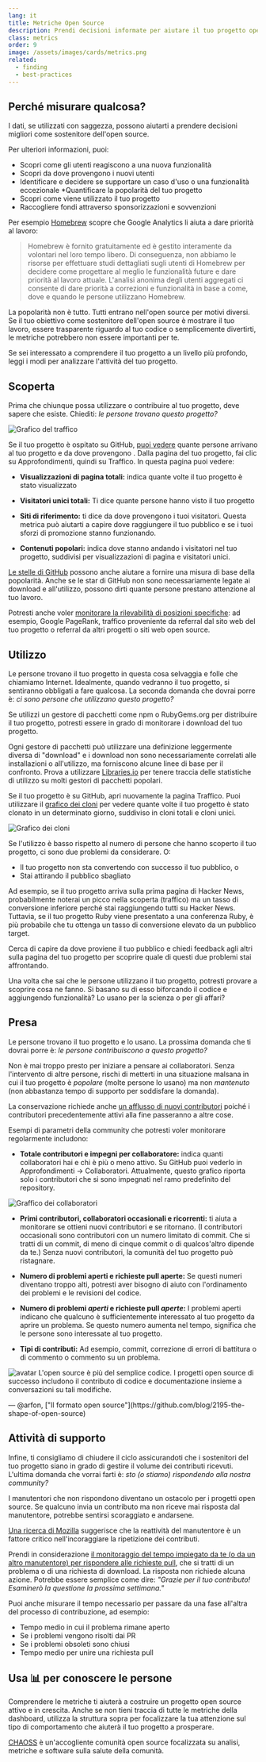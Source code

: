 ```yaml
---
lang: it
title: Metriche Open Source
description: Prendi decisioni informate per aiutare il tuo progetto open source a prosperare misurando e monitorandone il successo.
class: metrics
order: 9
image: /assets/images/cards/metrics.png
related:
  - finding
  - best-practices
---
```


## Perché misurare qualcosa?

I dati, se utilizzati con saggezza, possono aiutarti a prendere decisioni migliori come sostenitore dell'open source.

Per ulteriori informazioni, puoi:

* Scopri come gli utenti reagiscono a una nuova funzionalità
* Scopri da dove provengono i nuovi utenti
* Identificare e decidere se supportare un caso d'uso o una funzionalità eccezionale
*Quantificare la popolarità del tuo progetto
* Scopri come viene utilizzato il tuo progetto
* Raccogliere fondi attraverso sponsorizzazioni e sovvenzioni

Per esempio [Homebrew](https://github.com/Homebrew/brew/blob/bbed7246bc5c5b7acb8c1d427d10b43e090dfd39/docs/Analytics.md) scopre che Google Analytics li aiuta a dare priorità al lavoro:

> Homebrew è fornito gratuitamente ed è gestito interamente da volontari nel loro tempo libero. Di conseguenza, non abbiamo le risorse per effettuare studi dettagliati sugli utenti di Homebrew per decidere come progettare al meglio le funzionalità future e dare priorità al lavoro attuale. L'analisi anonima degli utenti aggregati ci consente di dare priorità a correzioni e funzionalità in base a come, dove e quando le persone utilizzano Homebrew.

La popolarità non è tutto. Tutti entrano nell'open source per motivi diversi. Se il tuo obiettivo come sostenitore dell'open source è mostrare il tuo lavoro, essere trasparente riguardo al tuo codice o semplicemente divertirti, le metriche potrebbero non essere importanti per te.

Se sei interessato a comprendere il tuo progetto a un livello più profondo, leggi i modi per analizzare l'attività del tuo progetto.

## Scoperta

Prima che chiunque possa utilizzare o contribuire al tuo progetto, deve sapere che esiste. Chiediti: _le persone trovano questo progetto?_

![Grafico del traffico](/assets/images/metrics/repo_traffic_graphs_tooltip.png)

Se il tuo progetto è ospitato su GitHub, [puoi vedere](https://help.github.com/articles/about-repository-graphs/#traffic) quante persone arrivano al tuo progetto e da dove provengono . Dalla pagina del tuo progetto, fai clic su Approfondimenti, quindi su Traffico. In questa pagina puoi vedere:

* **Visualizzazioni di pagina totali:** indica quante volte il tuo progetto è stato visualizzato

* **Visitatori unici totali:** Ti dice quante persone hanno visto il tuo progetto

* **Siti di riferimento:** ti dice da dove provengono i tuoi visitatori. Questa metrica può aiutarti a capire dove raggiungere il tuo pubblico e se i tuoi sforzi di promozione stanno funzionando.

* **Contenuti popolari:** indica dove stanno andando i visitatori nel tuo progetto, suddivisi per visualizzazioni di pagina e visitatori unici.

[Le stelle di GitHub](https://help.github.com/articles/about-stars/) possono anche aiutare a fornire una misura di base della popolarità. Anche se le star di GitHub non sono necessariamente legate ai download e all'utilizzo, possono dirti quante persone prestano attenzione al tuo lavoro.

Potresti anche voler [monitorare la rilevabilità di posizioni specifiche](https://opensource.com/business/16/6/pirate-metrics): ad esempio, Google PageRank, traffico proveniente da referral dal sito web del tuo progetto o referral da altri progetti o siti web open source.

## Utilizzo

Le persone trovano il tuo progetto in questa cosa selvaggia e folle che chiamiamo Internet. Idealmente, quando vedranno il tuo progetto, si sentiranno obbligati a fare qualcosa. La seconda domanda che dovrai porre è: _ci sono persone che utilizzano questo progetto?_

Se utilizzi un gestore di pacchetti come npm o RubyGems.org per distribuire il tuo progetto, potresti essere in grado di monitorare i download del tuo progetto.

Ogni gestore di pacchetti può utilizzare una definizione leggermente diversa di "download" e i download non sono necessariamente correlati alle installazioni o all'utilizzo, ma forniscono alcune linee di base per il confronto. Prova a utilizzare [Libraries.io](https://libraries.io/) per tenere traccia delle statistiche di utilizzo su molti gestori di pacchetti popolari.

Se il tuo progetto è su GitHub, apri nuovamente la pagina Traffico. Puoi utilizzare il [grafico dei cloni](https://github.com/blog/1873-clone-graphs) per vedere quante volte il tuo progetto è stato clonato in un determinato giorno, suddiviso in cloni totali e cloni unici.

![Grafico dei cloni](/assets/images/metrics/clone_graph.png)

Se l'utilizzo è basso rispetto al numero di persone che hanno scoperto il tuo progetto, ci sono due problemi da considerare. O:

* Il tuo progetto non sta convertendo con successo il tuo pubblico, o
* Stai attirando il pubblico sbagliato

Ad esempio, se il tuo progetto arriva sulla prima pagina di Hacker News, probabilmente noterai un picco nella scoperta (traffico) ma un tasso di conversione inferiore perché stai raggiungendo tutti su Hacker News. Tuttavia, se il tuo progetto Ruby viene presentato a una conferenza Ruby, è più probabile che tu ottenga un tasso di conversione elevato da un pubblico target.

Cerca di capire da dove proviene il tuo pubblico e chiedi feedback agli altri sulla pagina del tuo progetto per scoprire quale di questi due problemi stai affrontando.

Una volta che sai che le persone utilizzano il tuo progetto, potresti provare a scoprire cosa ne fanno. Si basano su di esso biforcando il codice e aggiungendo funzionalità? Lo usano per la scienza o per gli affari?

## Presa

Le persone trovano il tuo progetto e lo usano. La prossima domanda che ti dovrai porre è: _le persone contribuiscono a questo progetto?_

Non è mai troppo presto per iniziare a pensare ai collaboratori. Senza l'intervento di altre persone, rischi di metterti in una situazione malsana in cui il tuo progetto è _popolare_ (molte persone lo usano) ma non _mantenuto_ (non abbastanza tempo di supporto per soddisfare la domanda).

La conservazione richiede anche [un afflusso di nuovi contributori](http://blog.abigailcabunoc.com/increasing-developer-engagement-at-mozilla-science-learning-advocacy#contributor-pathways_2) poiché i contributori precedentemente attivi alla fine passeranno a altre cose.

Esempi di parametri della community che potresti voler monitorare regolarmente includono:

* **Totale contributori e impegni per collaboratore:** indica quanti collaboratori hai e chi è più o meno attivo. Su GitHub puoi vederlo in Approfondimenti -> Collaboratori. Attualmente, questo grafico riporta solo i contributori che si sono impegnati nel ramo predefinito del repository.

![Graffico dei collaboratori](/assets/images/metrics/repo_contributors_specific_graph.png)

* **Primi contributori, collaboratori occasionali e ricorrenti:** ti aiuta a monitorare se ottieni nuovi contributori e se ritornano. (I contributori occasionali sono contributori con un numero limitato di commit. Che si tratti di un commit, di meno di cinque commit o di qualcos'altro dipende da te.) Senza nuovi contributori, la comunità del tuo progetto può ristagnare.

* **Numero di problemi aperti e richieste pull aperte:** Se questi numeri diventano troppo alti, potresti aver bisogno di aiuto con l'ordinamento dei problemi e le revisioni del codice.

* **Numero di problemi _aperti_ e richieste pull _aperte_:** I problemi aperti indicano che qualcuno è sufficientemente interessato al tuo progetto da aprire un problema. Se questo numero aumenta nel tempo, significa che le persone sono interessate al tuo progetto.

* **Tipi di contributi:** Ad esempio, commit, correzione di errori di battitura o di commento o commento su un problema.

<aside markdown="1" class="pquote">
  <img src="https://avatars.githubusercontent.com/arfon?s=180" class="pquote-avatar" alt="avatar">
  L'open source è più del semplice codice. I progetti open source di successo includono il contributo di codice e documentazione insieme a conversazioni su tali modifiche.
  <p markdown="1" class="pquote-credit">
— @arfon, ["Il formato open source"](https://github.com/blog/2195-the-shape-of-open-source)
  </p>
</aside>

## Attività di supporto

Infine, ti consigliamo di chiudere il ciclo assicurandoti che i sostenitori del tuo progetto siano in grado di gestire il volume dei contributi ricevuti. L'ultima domanda che vorrai farti è: _sto (o stiamo) rispondendo alla nostra community?_

I manutentori che non rispondono diventano un ostacolo per i progetti open source. Se qualcuno invia un contributo ma non riceve mai risposta dal manutentore, potrebbe sentirsi scoraggiato e andarsene.

[Una ricerca di Mozilla](https://docs.google.com/presentation/d/1hsJLv1ieSqtXBzd5YZusY-mB8e1VJzaeOmh8Q4VeMio/edit#slide=id.g43d857af8_0177) suggerisce che la reattività del manutentore è un fattore critico nell'incoraggiare la ripetizione dei contributi.

Prendi in considerazione [il monitoraggio del tempo impiegato da te (o da un altro manutentore) per rispondere alle richieste pull](https://github.blog/2023-07-19-metrics-for-issues-pull-requests-and-discussions/), che si tratti di un problema o di una richiesta di download. La risposta non richiede alcuna azione. Potrebbe essere semplice come dire: _"Grazie per il tuo contributo! Esaminerò la questione la prossima settimana."_

Puoi anche misurare il tempo necessario per passare da una fase all'altra del processo di contribuzione, ad esempio:

* Tempo medio in cui il problema rimane aperto
* Se i problemi vengono risolti dai PR
* Se i problemi obsoleti sono chiusi
* Tempo medio per unire una richiesta pull

## Usa 📊 per conoscere le persone

Comprendere le metriche ti aiuterà a costruire un progetto open source attivo e in crescita. Anche se non tieni traccia di tutte le metriche della dashboard, utilizza la struttura sopra per focalizzare la tua attenzione sul tipo di comportamento che aiuterà il tuo progetto a prosperare.

[CHAOSS](https://chaoss.community/) è un'accogliente comunità open source focalizzata su analisi, metriche e software sulla salute della comunità.